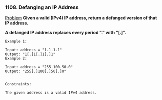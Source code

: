 ### 1108. Defanging an IP Address

[Problem](https://leetcode.com/problems/defanging-an-ip-address/)
**Given a valid (IPv4) IP address, return a defanged version of that IP address.**

**A defanged IP address replaces every period "." with "[.]".**

 
```
Example 1:

Input: address = "1.1.1.1"
Output: "1[.]1[.]1[.]1"
Example 2:

Input: address = "255.100.50.0"
Output: "255[.]100[.]50[.]0"
 

Constraints:

The given address is a valid IPv4 address.
```